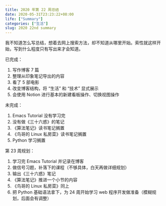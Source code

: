 ```yaml
---
title: 2020 年第 22 周总结
date: 2020-05-31T23:23:22+08:00
life: ["Summary"]
categories: ["生活"]
slug: 2020 22nd summary
---
```


我不知道怎么写总结，想着去网上搜索方法，却不知道从哪里开始。索性就这样开始，写到什么程度只有写出来才会知道。

已完成：

1. 写作博客 7 篇
2. 整理从印象笔记导出的内容
3. 看了 5 部电影
4. 改变博客结构，将 “生活” 和 “技术” 显式展示
5. 会使用 Notion 进行基本的新建看板操作、切换视图操作

未完成：

1. Emacs Tutorial 没有学习完
2. 没有做《三十六惑》的笔记
3. 《算法笔记》读书笔记搁置
4. 《鸟哥的 Linux 私房菜》读书笔记搁置
5. Python 学习搁置

第 23 周规划：

1. 学习完 Emacs Tutorial 并记录在博客
2. 做信号习题，补落下的课程（不够具体，白天再做详细规划）
3. 输出《三十六惑》笔记
4. 《算法笔记》推进一个小节的内容
5. 《鸟哥的 Linux 私房菜》同上
6. 把 Python 基础语法拿下，为 24 周开始学习 web 程序开发做准备（模糊规划，后面会有调整）
